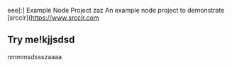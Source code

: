 eee[:] Example Node Project
zaz
An example node project to demonstrate [srcclr](https://www.srcclr.com
## Try me!kjjsdsd
nmmmsdssszaaaa
